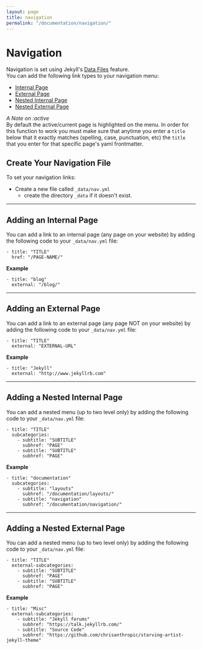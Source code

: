 ```yaml
---
layout: page
title: navigation
permalink: "/documentation/navigation/"
---   
```

# Navigation
Navigation is set using Jekyll's [Data Files](https://jekyllrb.com/docs/datafiles/) feature.     
You can add the following link types to your navigation menu:
- [Internal Page](#adding-an-internal-page)
- [External Page](#adding-an-external-page)
- [Nested Internal Page](#adding-a-nested-internal-page)
- [Nested External Page](#adding-a-nested-external-page)

_A Note on :active_    
By default the active/current page is highlighted on the menu. In order for this function to work you must make sure that anytime you enter a `title` below that it exactly matches (spelling, case, punctuation, etc) the `title` that you enter for that specific page's yaml frontmatter.

## Create Your Navigation File
To set your navigation links:
- Create a new file called `_data/nav.yml`
  - create the directory `_data` if it doesn't exist.

---------
## Adding an Internal Page
You can add a link to an internal page (any page on your website) by adding the following code to your `_data/nav.yml` file:
```
- title: "TITLE"
  href: "/PAGE-NAME/"
```

**Example**
```
- title: "blog"
  external: "/blog/"
```

---------
## Adding an External Page
You can add a link to an external page (any page NOT on your website) by adding the following code to your `_data/nav.yml` file:
```
- title: "TITLE"
  external: "EXTERNAL-URL"
```

**Example**
```
- title: "Jekyll"
  external: "http://www.jekyllrb.com"
```

---------
## Adding a Nested Internal Page
You can add a nested menu (up to two level only) by adding the following code to your `_data/nav.yml` file:

```
- title: "TITLE"
  subcategories:
    - subtitle: "SUBTITLE"
      subhref: "PAGE"
    - subtitle: "SUBTITLE"
      subhref: "PAGE"
```

**Example**
```
- title: "documentation"
  subcategories:
    - subtitle: "layouts"
      subhref: "/documentation/layouts/"
    - subtitle: "navigation"
      subhref: "/documentation/navigation/"
```

---------
## Adding a Nested External Page
You can add a nested menu (up to two level only) by adding the following code to your `_data/nav.yml` file:
```
- title: "TITLE"
  external-subcategories:
    - subtitle: "SUBTITLE"
      subhref: "PAGE"
    - subtitle: "SUBTITLE"
      subhref: "PAGE"
```

**Example**
```
- title: "Misc"
  external-subcategories:
    - subtitle: "Jekyll forums"
      subhref: "https://talk.jekyllrb.com/"
    - subtitle: "Source Code"
      subhref: "https://github.com/chrisanthropic/starving-artist-jekyll-theme"
```
